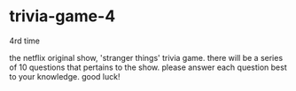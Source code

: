 # trivia-game-4
4rd time

the netflix original show, 'stranger things' trivia game. 
there will be a series of 10 questions that pertains to the show. 
please answer each question best to your knowledge. 
good luck!
